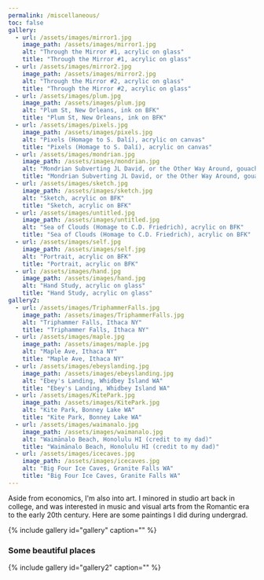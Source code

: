 ```yaml
---
permalink: /miscellaneous/
toc: false
gallery:
  - url: /assets/images/mirror1.jpg
    image_path: /assets/images/mirror1.jpg
    alt: "Through the Mirror #1, acrylic on glass"
    title: "Through the Mirror #1, acrylic on glass"
  - url: /assets/images/mirror2.jpg
    image_path: /assets/images/mirror2.jpg
    alt: "Through the Mirror #2, acrylic on glass"
    title: "Through the Mirror #2, acrylic on glass"
  - url: /assets/images/plum.jpg
    image_path: /assets/images/plum.jpg
    alt: "Plum St, New Orleans, ink on BFK"
    title: "Plum St, New Orleans, ink on BFK"
  - url: /assets/images/pixels.jpg
    image_path: /assets/images/pixels.jpg
    alt: "Pixels (Homage to S. Dalí), acrylic on canvas"
    title: "Pixels (Homage to S. Dalí), acrylic on canvas"
  - url: /assets/images/mondrian.jpg
    image_path: /assets/images/mondrian.jpg
    alt: "Mondrian Subverting JL David, or the Other Way Around, gouache and graphite on paper"
    title: "Mondrian Subverting JL David, or the Other Way Around, gouache and graphite on paper"
  - url: /assets/images/sketch.jpg
    image_path: /assets/images/sketch.jpg
    alt: "Sketch, acrylic on BFK"
    title: "Sketch, acrylic on BFK"
  - url: /assets/images/untitled.jpg
    image_path: /assets/images/untitled.jpg
    alt: "Sea of Clouds (Homage to C.D. Friedrich), acrylic on BFK"
    title: "Sea of Clouds (Homage to C.D. Friedrich), acrylic on BFK"
  - url: /assets/images/self.jpg
    image_path: /assets/images/self.jpg
    alt: "Portrait, acrylic on BFK"
    title: "Portrait, acrylic on BFK"
  - url: /assets/images/hand.jpg
    image_path: /assets/images/hand.jpg
    alt: "Hand Study, acrylic on glass"
    title: "Hand Study, acrylic on glass"
gallery2:
  - url: /assets/images/TriphammerFalls.jpg
    image_path: /assets/images/TriphammerFalls.jpg
    alt: "Triphammer Falls, Ithaca NY"
    title: "Triphammer Falls, Ithaca NY"
  - url: /assets/images/maple.jpg
    image_path: /assets/images/maple.jpg
    alt: "Maple Ave, Ithaca NY"
    title: "Maple Ave, Ithaca NY"
  - url: /assets/images/ebeyslanding.jpg
    image_path: /assets/images/ebeyslanding.jpg
    alt: "Ebey's Landing, Whidbey Island WA"
    title: "Ebey's Landing, Whidbey Island WA"
  - url: /assets/images/KitePark.jpg
    image_path: /assets/images/KitePark.jpg
    alt: "Kite Park, Bonney Lake WA"
    title: "Kite Park, Bonney Lake WA"
  - url: /assets/images/waimanalo.jpg
    image_path: /assets/images/waimanalo.jpg
    alt: "Waimānalo Beach, Honolulu HI (credit to my dad)"
    title: "Waimānalo Beach, Honolulu HI (credit to my dad)"
  - url: /assets/images/icecaves.jpg
    image_path: /assets/images/icecaves.jpg
    alt: "Big Four Ice Caves, Granite Falls WA"
    title: "Big Four Ice Caves, Granite Falls WA"
---
```


Aside from economics, I'm also into art. 
I minored in studio art back in college, and was interested in music and visual arts from the Romantic era to the early 20th century. Here are some paintings I did during undergrad.

{% include gallery id="gallery" caption="" %}

### Some beautiful places

{% include gallery id="gallery2" caption="" %}
